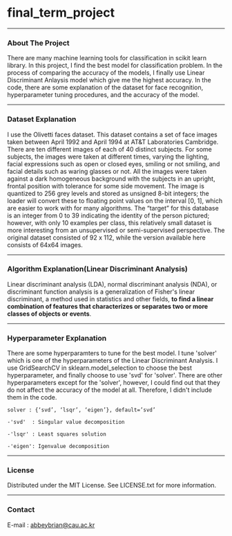 # final_term_project
-----
### About The Project
There are many machine learning tools for classification in scikit learn library. In this project, I find the best model for classification problem. In the process of comparing the accuracy of the models, I finally use Linear Discriminant Anlaysis model which give me the highest accuracy. In the code, there are some explanation of the dataset for face recognition, hyperparameter tuning procedures, and the accuracy of the model.

-----
### Dataset Explanation
I use the Olivetti faces dataset. This dataset contains a set of face images taken between April 1992 and April 1994 at AT&T Laboratories Cambridge. There are ten different images of each of 40 distinct subjects. For some subjects, the images were taken at different times, varying the lighting, facial expressions such as open or closed eyes, smiling or not smiling, and facial details such as waring glasses or not. All the images were taken against a dark homogeneous background with the subjects in an upright, frontal position with tolerance for some side movement. The image is quantized to 256 grey levels and stored as unsigned 8-bit integers; the loader will convert these to floating point values on the interval [0, 1], which are easier to work with for many algorithms. The “target” for this database is an integer from 0 to 39 indicating the identity of the person pictured; however, with only 10 examples per class, this relatively small dataset is more interesting from an unsupervised or semi-supervised perspective. The original dataset consisted of 92 x 112, while the version available here consists of 64x64 images.

-----
### Algorithm Explanation(Linear Discriminant Analysis)
Linear discriminant analysis (LDA), normal discriminant analysis (NDA), or discriminant function analysis is a generalization of Fisher's linear discriminant, a method used in statistics and other fields, **to find a linear combination of features that characterizes or separates two or more classes of objects or events**.

-----
### Hyperparameter Explanation
There are some hyperparamters to tune for the best model. I tune 'solver' which is one of the hyperparameters of the Linear Discriminant Analysis. I use GridSearchCV in sklearn.model_selection to choose the best hyperparameter, and finally choose to use 'svd' for 'solver'. There are other hyperparameters except for the 'solver', however, I could find out that they do not affect the accuracy of the model at all. Therefore, I didn't include them in the code.

    solver : {‘svd’, ‘lsqr’, ‘eigen’}, default=’svd’

    -'svd'  : Singular value decomposition
    
    -'lsqr' : Least squares solution
    
    -'eigen': Igenvalue decomposition

-----
### License
Distributed under the MIT License. See LICENSE.txt for more information.

-----
### Contact
E-mail : abbeybrian@cau.ac.kr


